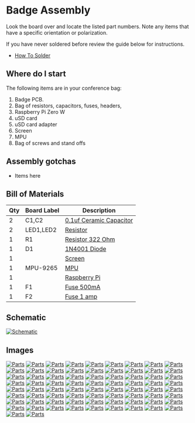 # Badge Assembly

Look the board over and locate the listed part numbers. Note any items that have a specific orientation or polarization.

If you have never soldered before review the guide below for instructions.

* [How To Solder](https://learn.sparkfun.com/tutorials/how-to-solder---through-hole-soldering)


## Where do I start

The following items are in your conference bag:

1. Badge PCB.
1. Bag of resistors, capacitors, fuses, headers,
1. Raspberry Pi Zero W
1. uSD card
1. uSD card adapter
1. Screen
1. MPU
1. Bag of screws and stand offs

## Assembly gotchas

* Items here

## Bill of Materials
| Qty | Board Label | Description |
| --- | ----------- | ----------- |
| 2   | C1,C2       | [0.1uf Ceramic Capacitor]() |
| 2   | LED1,LED2   | [Resistor]() |
| 1   | R1          | [Resistor 322 Ohm]() |
| 1   | D1          | [1N4001 Diode]() |
| 1   |             | [Screen]() |
| 1   | MPU-9265   | [MPU]() |
| 1   |             | [Raspberry Pi]() |
| 1   | F1         | [Fuse 500mA]() |
| 1   | F2         | [Fuse 1 amp]() |

## Schematic

[![Schematic](/img/badge_schematic.svg)](/img/badge_schematic.svg)

## Images

[![Parts](/img/assembly-1.jpg)](/img/assembly-1.jpg)
[![Parts](/img/assembly-2.jpg)](/img/assembly-2.jpg)
[![Parts](/img/assembly-3.jpg)](/img/assembly-3.jpg)
[![Parts](/img/assembly-4.jpg)](/img/assembly-4.jpg)
[![Parts](/img/assembly-5.jpg)](/img/assembly-5.jpg)
[![Parts](/img/assembly-6.jpg)](/img/assembly-6.jpg)
[![Parts](/img/assembly-7.jpg)](/img/assembly-7.jpg)
[![Parts](/img/assembly-8.jpg)](/img/assembly-8.jpg)
[![Parts](/img/assembly-9.jpg)](/img/assembly-9.jpg)
[![Parts](/img/assembly-10.jpg)](/img/assembly-10.jpg)
[![Parts](/img/assembly-11-1.jpg)](/img/assembly-11-1.jpg)
[![Parts](/img/assembly-11-2.jpg)](/img/assembly-11-2.jpg)
[![Parts](/img/assembly-12.jpg)](/img/assembly-12.jpg)
[![Parts](/img/assembly-13.jpg)](/img/assembly-13.jpg)
[![Parts](/img/assembly-14.jpg)](/img/assembly-14.jpg)
[![Parts](/img/assembly-15.jpg)](/img/assembly-15.jpg)
[![Parts](/img/assembly-16.jpg)](/img/assembly-16.jpg)
[![Parts](/img/assembly-17.jpg)](/img/assembly-17.jpg)
[![Parts](/img/assembly-18.jpg)](/img/assembly-18.jpg)
[![Parts](/img/assembly-19.jpg)](/img/assembly-19.jpg)
[![Parts](/img/assembly-20.jpg)](/img/assembly-20.jpg)
[![Parts](/img/assembly-21.jpg)](/img/assembly-21.jpg)
[![Parts](/img/assembly-22.jpg)](/img/assembly-22.jpg)
[![Parts](/img/assembly-23.jpg)](/img/assembly-23.jpg)
[![Parts](/img/assembly-24.jpg)](/img/assembly-24.jpg)
[![Parts](/img/assembly-25.jpg)](/img/assembly-25.jpg)
[![Parts](/img/assembly-26.jpg)](/img/assembly-26.jpg)
[![Parts](/img/assembly-27.jpg)](/img/assembly-27.jpg)
[![Parts](/img/assembly-28.jpg)](/img/assembly-28.jpg)
[![Parts](/img/assembly-29.jpg)](/img/assembly-29.jpg)
[![Parts](/img/assembly-30.jpg)](/img/assembly-30.jpg)
[![Parts](/img/assembly-31.jpg)](/img/assembly-31.jpg)
[![Parts](/img/assembly-32.jpg)](/img/assembly-32.jpg)
[![Parts](/img/assembly-33.jpg)](/img/assembly-33.jpg)
[![Parts](/img/assembly-34.jpg)](/img/assembly-34.jpg)
[![Parts](/img/assembly-35.jpg)](/img/assembly-35.jpg)
[![Parts](/img/assembly-36.jpg)](/img/assembly-36.jpg)
[![Parts](/img/assembly-37.jpg)](/img/assembly-37.jpg)
[![Parts](/img/assembly-38.jpg)](/img/assembly-38.jpg)
[![Parts](/img/assembly-39.jpg)](/img/assembly-39.jpg)
[![Parts](/img/assembly-40.jpg)](/img/assembly-40.jpg)
[![Parts](/img/assembly-41.jpg)](/img/assembly-41.jpg)
[![Parts](/img/assembly-42.jpg)](/img/assembly-42.jpg)
[![Parts](/img/assembly-43.jpg)](/img/assembly-43.jpg)
[![Parts](/img/assembly-44.jpg)](/img/assembly-44.jpg)
[![Parts](/img/assembly-45.jpg)](/img/assembly-45.jpg)
[![Parts](/img/assembly-46.jpg)](/img/assembly-46.jpg)
[![Parts](/img/assembly-47.jpg)](/img/assembly-47.jpg)
[![Parts](/img/assembly-48.jpg)](/img/assembly-48.jpg)
[![Parts](/img/assembly-49.jpg)](/img/assembly-49.jpg)
[![Parts](/img/assembly-50.jpg)](/img/assembly-50.jpg)
[![Parts](/img/assembly-51.jpg)](/img/assembly-51.jpg)
[![Parts](/img/assembly-52.jpg)](/img/assembly-52.jpg)
[![Parts](/img/assembly-53.jpg)](/img/assembly-53.jpg)
[![Parts](/img/assembly-54.jpg)](/img/assembly-54.jpg)
[![Parts](/img/assembly-55.jpg)](/img/assembly-55.jpg)
[![Parts](/img/assembly-56.jpg)](/img/assembly-56.jpg)
[![Parts](/img/assembly-57.jpg)](/img/assembly-57.jpg)
[![Parts](/img/assembly-58.jpg)](/img/assembly-58.jpg)
[![Parts](/img/assembly-59.jpg)](/img/assembly-59.jpg)
[![Parts](/img/assembly-60.jpg)](/img/assembly-60.jpg)
[![Parts](/img/assembly-61.jpg)](/img/assembly-61.jpg)
[![Parts](/img/assembly-62.jpg)](/img/assembly-62.jpg)
[![Parts](/img/assembly-63.jpg)](/img/assembly-63.jpg)
[![Parts](/img/assembly-64.jpg)](/img/assembly-64.jpg)
[![Parts](/img/assembly-65.jpg)](/img/assembly-65.jpg)
[![Parts](/img/assembly-66.jpg)](/img/assembly-66.jpg)
[![Parts](/img/assembly-67.jpg)](/img/assembly-67.jpg)
[![Parts](/img/assembly-68.jpg)](/img/assembly-68.jpg)
[![Parts](/img/assembly-69.jpg)](/img/assembly-69.jpg)
[![Parts](/img/assembly-70.jpg)](/img/assembly-70.jpg)
[![Parts](/img/assembly-71.jpg)](/img/assembly-71.jpg)
[![Parts](/img/assembly-72.jpg)](/img/assembly-72.jpg)
[![Parts](/img/assembly-73.jpg)](/img/assembly-73.jpg)
